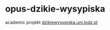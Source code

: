 # opus-dzikie-wysypiska

academic projekt [dzikiewysypiska.uni.lodz.pl](https://dzikiewysypiska.uni.lodz.pl/)
